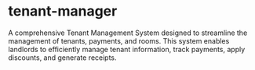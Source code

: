 # tenant-manager
A comprehensive Tenant Management System designed to streamline the management of tenants, payments, and rooms. This system enables landlords to efficiently manage tenant information, track payments, apply discounts, and generate receipts.
